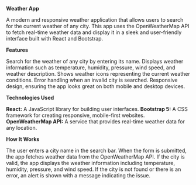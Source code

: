 **Weather App**

A modern and responsive weather application that allows users to search for the current weather of any city. 
This app uses the OpenWeatherMap API to fetch real-time weather data and display it in a sleek and user-friendly interface built with React and Bootstrap.

**Features**

Search for the weather of any city by entering its name.
Displays weather information such as temperature, humidity, pressure, wind speed, and weather description.
Shows weather icons representing the current weather conditions.
Error handling when an invalid city is searched.
Responsive design, ensuring the app looks great on both mobile and desktop devices.

**Technologies Used**

**React:** A JavaScript library for building user interfaces.
**Bootstrap 5:** A CSS framework for creating responsive, mobile-first websites.
**OpenWeatherMap API:** A service that provides real-time weather data for any location.

**How It Works**

The user enters a city name in the search bar.
When the form is submitted, the app fetches weather data from the OpenWeatherMap API.
If the city is valid, the app displays the weather information including temperature, humidity, pressure, and wind speed.
If the city is not found or there is an error, an alert is shown with a message indicating the issue.
